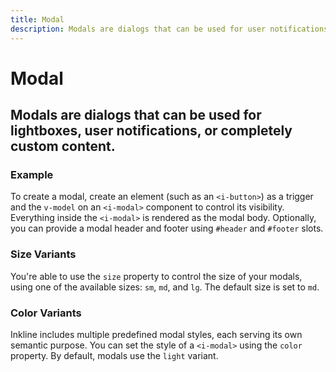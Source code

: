 ```yaml
---
title: Modal
description: Modals are dialogs that can be used for user notifications, lightboxes, or completely custom content.
---
```


<script setup>
import * as examples from '../../../../examples/components/modal'
</script>



# Modal
## Modals are dialogs that can be used for lightboxes, user notifications, or completely custom content.

### Example
To create a modal, create an element (such as an `<i-button>`) as a trigger and the `v-model` on an `<i-modal>` component to control its visibility. Everything inside the `<i-modal>` is rendered as the modal body. Optionally, you can provide a modal header and footer using `#header` and `#footer` slots.

<example type="modal" :component="examples.IModalBasicExample" :html="examples.IModalBasicExampleHTML" :js="examples.IModalBasicExampleJS"></example>

### Size Variants
You're able to use the `size` property to control the size of your modals, using one of the available sizes: `sm`, `md`, and `lg`. 
The default size is set to `md`.

<example type="modal" :component="examples.IModalSizeVariantsExample" :html="examples.IModalSizeVariantsExampleHTML" :js="examples.IModalBasicExampleJS"></example>

### Color Variants
Inkline includes multiple predefined modal styles, each serving its own semantic purpose. You can set the style of a `<i-modal>` using the `color` property. By default, modals use the `light` variant.

<example type="modal" :component="examples.IModalColorVariantsExample" :html="examples.IModalColorVariantsExampleHTML" :js="examples.IModalBasicExampleJS"></example>
